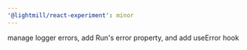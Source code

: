 ```yaml
---
'@lightmill/react-experiment': minor
---
```


manage logger errors, add Run's error property, and add useError hook

